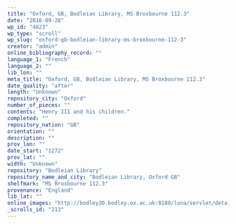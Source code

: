 ```yaml
---
title: "Oxford, GB, Bodleian Library, MS Broxbourne 112.3"
date: "2016-09-28"
wp_id: "4623"
wp_type: "scroll"
wp_slug: "oxford-gb-bodleian-library-ms-broxbourne-112-3"
creator: "admin"
online_bibliography_record: ""
language_1: "French"
language_2: ""
lib_lon: ""
meta_title: "Oxford, GB, Bodleian Library, MS Broxbourne 112.3"
date_quality: "after"
length: "Unknown"
repository_city: "Oxford"
number_of_pieces: ""
contents: "Henry III and his children."
completed: ""
repository_nation: "GB"
orientation: ""
description: ""
prov_lon: ""
date_start: "1272"
prov_lat: ""
width: "Unknown"
repository: "Bodleian Library"
repository_name_and_city: "Bodleian Library, Oxford GB"
shelfmark: "MS Broxbourne 112.3"
provenance: "England"
lib_lat: ""
online_images: "http://bodley30.bodley.ox.ac.uk:8180/luna/servlet/detail/ODLodl~1~1~1067~101077:Chronicle-roll-of-the-Kings-of-Engl?sort=Shelfmark%2Csort_order&qvq=q:Roll_;sort:Shelfmark%2Csort_order;lc:ODLodl~29~29,ODLodl~7~7,ODLodl~6~6,ODLodl~14~14,ODLodl~8~8,ODLodl~23~23,ODLodl~1~1,ODLodl~24~24&mi=145&trs=247"
_scrolls_id: "213"
---
```



